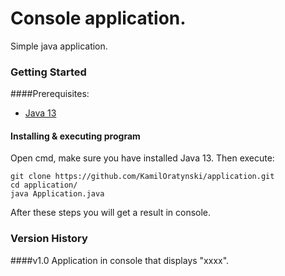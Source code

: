 # Console application.
Simple java application.

### Getting Started
####Prerequisites:
* [Java 13](https://www.oracle.com/java/technologies/javase/jdk13-archive-downloads.html)

#### Installing & executing program
Open cmd, make sure you have installed Java 13. Then execute:
```
git clone https://github.com/KamilOratynski/application.git
cd application/
java Application.java
```
After these steps you will get a result in console.

### Version History
####v1.0
Application in console that displays "xxxx".

